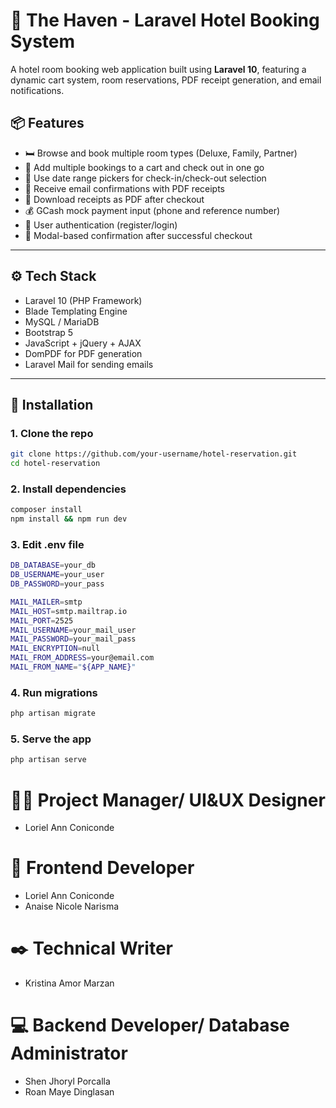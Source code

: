 # 🏨 The Haven - Laravel Hotel Booking System

A hotel room booking web application built using **Laravel 10**, featuring a dynamic cart system, room reservations, PDF receipt generation, and email notifications.

## 📦 Features

- 🛏️ Browse and book multiple room types (Deluxe, Family, Partner)
- 🛒 Add multiple bookings to a cart and check out in one go
- 📅 Use date range pickers for check-in/check-out selection
- 📧 Receive email confirmations with PDF receipts
- 📄 Download receipts as PDF after checkout
- 💰 GCash mock payment input (phone and reference number)
- 🔐 User authentication (register/login)
- 🎉 Modal-based confirmation after successful checkout

---

## ⚙️ Tech Stack

- Laravel 10 (PHP Framework)
- Blade Templating Engine
- MySQL / MariaDB
- Bootstrap 5
- JavaScript + jQuery + AJAX
- DomPDF for PDF generation
- Laravel Mail for sending emails

---

## 🚀 Installation

### 1. Clone the repo

```bash
git clone https://github.com/your-username/hotel-reservation.git
cd hotel-reservation
```

### 2. Install dependencies
```bash
composer install
npm install && npm run dev
```

### 3. Edit .env file
```bash
DB_DATABASE=your_db
DB_USERNAME=your_user
DB_PASSWORD=your_pass

MAIL_MAILER=smtp
MAIL_HOST=smtp.mailtrap.io
MAIL_PORT=2525
MAIL_USERNAME=your_mail_user
MAIL_PASSWORD=your_mail_pass
MAIL_ENCRYPTION=null
MAIL_FROM_ADDRESS=your@email.com
MAIL_FROM_NAME="${APP_NAME}"
```

### 4. Run migrations 
```bash
php artisan migrate
```
### 5. Serve the app
```bash
php artisan serve
```

# 👩‍💼 Project Manager/ UI&UX Designer
- Loriel Ann Coniconde
  
# 🎀 Frontend Developer 
- Loriel Ann Coniconde
- Anaise Nicole Narisma

# ✒️ Technical Writer
- Kristina Amor Marzan
  
# 💻 Backend Developer/ Database Administrator
- Shen Jhoryl Porcalla
- Roan Maye Dinglasan




